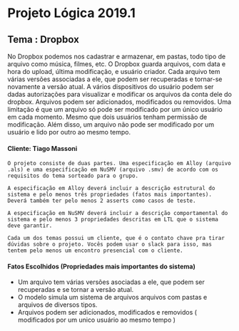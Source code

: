# Projeto Lógica 2019.1

## Tema : Dropbox


No Dropbox podemos nos cadastrar e armazenar, em pastas, todo tipo de arquivo como música, filmes, etc. 
O Dropbox guarda arquivos, com data e hora do upload, última modificação, e usuário criador. 
Cada arquivo tem várias versões associadas a ele, que podem ser recuperadas e tornar-se novamente a versão atual. 
A vários dispositivos do usuário podem ser dadas autorizações para visualizar e modificar os arquivos da conta dele do dropbox. 
Arquivos podem ser adicionados, modificados ou removidos. Uma limitação é que um arquivo só pode ser modificado por um único usuário em cada momento. 
Mesmo que dois usuários tenham permissão de modificação. 
Além disso, um arquivo não pode ser modificado por um usuário e lido por outro ao mesmo tempo.

#### Cliente: Tiago Massoni
 
 ```
 O projeto consiste de duas partes. Uma especificação em Alloy (arquivo .als) e uma especificação em NuSMV (arquivo .smv) de acordo com os requisitos do tema sorteado para o grupo.

A especificação em Alloy deverá incluir a descrição estrutural do sistema e pelo menos três propriedades (fatos mais importantes). Deverá também ter pelo menos 2 asserts como casos de teste.

A especificação em NuSMV deverá incluir a descrição comportamental do sistema e pelo menos 3 propriedades descritas em LTL que o sistema deve garantir.

Cada um dos temas possui um cliente, que é o contato chave pra tirar dúvidas sobre o projeto. Vocês podem usar o slack para isso, mas tentem pelo menos um encontro presencial com o cliente.
```

#### Fatos Escolhidos (Propriedades mais importantes do sistema)

- Um arquivo tem várias versões asociadas a ele, que podem ser recuperadas e se tornar a versão atual. 
- O modelo simula um sistema de arquivos arquivos com pastas e arquivos de diversos tipos. 
- Arquivos podem ser adicionados, modificados e removidos ( modificados por um unico usuário ao mesmo tempo ) 

